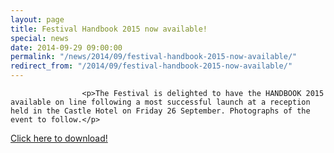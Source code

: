 ```yaml
---
layout: page
title: Festival Handbook 2015 now available!
special: news
date: 2014-09-29 09:00:00
permalink: "/news/2014/09/festival-handbook-2015-now-available/"
redirect_from: "/2014/09/festival-handbook-2015-now-available/"
---
```



                    
                    <p>The Festival is delighted to have the HANDBOOK 2015 available on line following a most successful launch at a reception held in the Castle Hotel on Friday 26 September. Photographs of the event to follow.</p>
<p><a href="http://www.tauntonfestival.org.uk/wp-content/uploads/2014/01/Festival_Handbook_2015.pdf" onclick="_gaq.push(['_trackEvent','download','http://www.tauntonfestival.org.uk/wp-content/uploads/2014/01/Festival_Handbook_2015.pdf']);" >Click here to download!</a></p>

                
